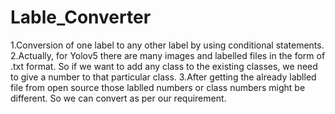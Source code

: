 # Lable_Converter
1.Conversion of one label to any other label by using conditional statements.
2.Actually, for Yolov5 there are many images and labelled files in the form of .txt format. So if we want to add any class to the existing classes, we need to give a number to that particular class. 
3.After getting the already lablled file from open source those lablled numbers or class numbers might be different. So we can convert as per our requirement.
